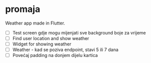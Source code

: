# promaja

Weather app made in Flutter.

- [ ] Test screen gdje mogu mijenjati sve background boje za vrijeme
- [ ] Find user location and show weather
- [ ] Widget for showing weather
- [ ] Weather - kad se poziva endpoint, stavi 5 ili 7 dana
- [ ] Povećaj padding na donjem dijelu kartica
